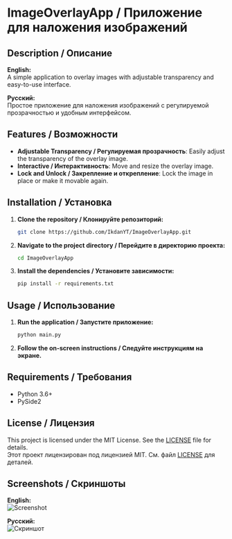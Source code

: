 # ImageOverlayApp / Приложение для наложения изображений

## Description / Описание

**English:**  
A simple application to overlay images with adjustable transparency and easy-to-use interface.

**Русский:**  
Простое приложение для наложения изображений с регулируемой прозрачностью и удобным интерфейсом.

## Features / Возможности

- **Adjustable Transparency / Регулируемая прозрачность**: Easily adjust the transparency of the overlay image.
- **Interactive / Интерактивность**: Move and resize the overlay image.
- **Lock and Unlock / Закрепление и открепление**: Lock the image in place or make it movable again.

## Installation / Установка

1. **Clone the repository / Клонируйте репозиторий:**
   ```bash
   git clone https://github.com/IkdanYT/ImageOverlayApp.git
   ```

2. **Navigate to the project directory / Перейдите в директорию проекта:**
   ```bash
   cd ImageOverlayApp
   ```

3. **Install the dependencies / Установите зависимости:**
   ```bash
   pip install -r requirements.txt
   ```

## Usage / Использование

1. **Run the application / Запустите приложение:**
   ```bash
   python main.py
   ```

2. **Follow the on-screen instructions / Следуйте инструкциям на экране.**

## Requirements / Требования

- Python 3.6+
- PySide2

## License / Лицензия

This project is licensed under the MIT License. See the [LICENSE](LICENSE) file for details.  
Этот проект лицензирован под лицензией MIT. См. файл [LICENSE](LICENSE) для деталей.

## Screenshots / Скриншоты

**English:**  
![Screenshot](screenshot.png)

**Русский:**  
![Скриншот](screenshot.png)
